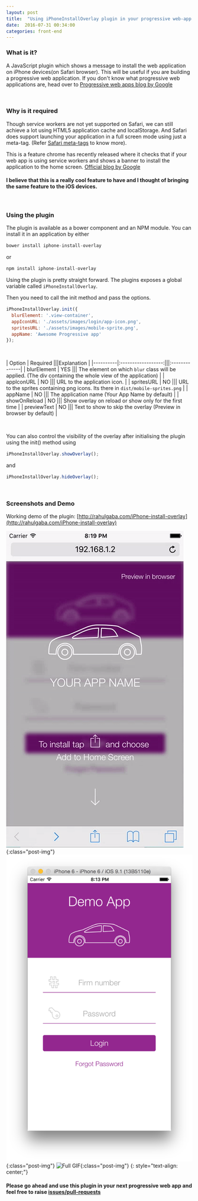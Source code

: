 ```yaml
---
layout: post
title:  "Using iPhoneInstallOverlay plugin in your progressive web-app to show add to home screen banner in iPhone Safari"
date:  2016-07-31 00:34:00
categories: front-end
---
```


### What is it?

A JavaScript plugin which shows a message to install the web application on iPhone devices(on Safari browser). This will be useful if you are building a progressive web application. If you don't know what progressive web applications are, head over to [Progressive web apps blog by Google](https://developers.google.com/web/progressive-web-apps/)

<br/>

### Why is it required

Though service workers are not yet supported on Safari, we can still achieve a lot using HTML5 application cache and localStorage. And Safari does support launching your application in a full screen mode using just a meta-tag. (Refer [Safari meta-tags](https://developer.apple.com/library/iad/documentation/AppleApplications/Reference/SafariHTMLRef/Articles/MetaTags.html) to know more).

This is a feature chrome has recently released where it checks that if your web app is using service workers and shows a banner to install the application to the home screen. [Official blog by Google](https://developers.google.com/web/updates/2015/03/increasing-engagement-with-app-install-banners-in-chrome-for-android?hl=en)

#### I believe that this is a really cool feature to have and I thought of bringing the same feature to the iOS devices.

<br/>

### Using the plugin

The plugin is available as a bower component and an NPM module. You can install it in an application by either

```javascript
bower install iphone-install-overlay
```
or

```javascript
npm install iphone-install-overlay
```

Using the plugin is pretty straight forward. The plugins exposes a global variable called `iPhoneInstallOverlay`.

Then you need to call the init method and pass the options.

```javascript
iPhoneInstallOverlay.init({
  blurElement: '.view-container',
  appIconURL: './assets/images/login/app-icon.png',
  spritesURL: './assets/images/mobile-sprite.png',
  appName: 'Awesome Progressive app'
});
```
<br/>

| Option   |      Required      |||Explanation    |
|----------|:------------------:|||:--------------|
| blurElement | YES ||| The element on which `blur` class will be applied. (The div containing the whole view of the application) |
| appIconURL |    NO   |||   URL to the  application icon.  |
| spritesURL | NO ||| URL to the sprites containing png icons. Its there in `dist/mobile-sprites.png` |
| appName | NO |||  The application name (Your App Name by default) |
| showOnReload | NO ||| Show overlay on reload or show only for the first time |
| previewText | NO ||| Text to show to skip the overlay (Preview in browser by default) |

<br/>

You can also control the visibility of the overlay after initialising the plugin using the init() method using

```javascript
iPhoneInstallOverlay.showOverlay();
```
and

```javascript
iPhoneInstallOverlay.hideOverlay();
```
<br/>

### Screenshots and Demo
Working demo of the plugin: [http://rahulgaba.com/iPhone-install-overlay](http://rahulgaba.com/iPhone-install-overlay)

![App overlay](/static/img/iphone_overlay/dummy_overlay.gif "App overlay"){:class="post-img"}
![Installed app](/static/img/iphone_overlay/dummy_app.png "Installed app"){:class="post-img"}
![Full GIF](/static/img/iphone_overlay/app.gif "Full GIF"){:class="post-img"}
{: style="text-align: center;"}
<br/>

#### Please go ahead and use this plugin in your next progressive web app and feel free to raise [issues/pull-requests](https://github.com/rahulgaba16/iPhone-install-overlay)
